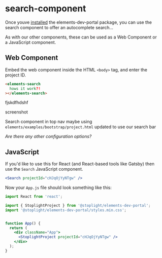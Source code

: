 # search-component

Once youve [installed]() the elements-dev-portal package, you can use the search component to offer an autocomplete search...

As with our other components, these can be used as a Web Component or a JavaScript component.

## Web Component

Embed the web component inside the HTML `<body>` tag, and enter the project ID.

```html
<elements-search
  hows it work?!
></elements-search>
```

fjskdfhdshf

screenshot 

Search component in top nav maybe using `elements/examples/bootstrap/project.html` updated to use our search bar

_Are there any other configuration options?_

## JavaScript

If you'd like to use this for React (and React-based tools like Gatsby) then use the `Search` JavaScript component.

```jsx
<Search projectId="cHJqOjYyNTgw" />
```

Now your `App.js` file should look something like this:

<!-- title: App.js -->
```jsx
import React from 'react';

import { StoplightProject } from '@stoplight/elements-dev-portal';
import '@stoplight/elements-dev-portal/styles.min.css';


function App() {
  return (
    <div className="App">
      <StoplightProject projectId="cHJqOjYyNTgw" />
    </div>
  );
}
```
